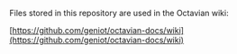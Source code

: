 Files stored in this repository are used in the Octavian wiki: 

[https://github.com/geniot/octavian-docs/wiki](https://github.com/geniot/octavian-docs/wiki)
